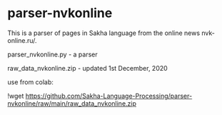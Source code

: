 # parser-nvkonline

This is a parser of pages in Sakha language from the online news nvk-online.ru/.

parser_nvkonline.py - a parser

raw_data_nvkonline.zip - updated 1st December, 2020

use from colab:

!wget https://github.com/Sakha-Language-Processing/parser-nvkonline/raw/main/raw_data_nvkonline.zip
